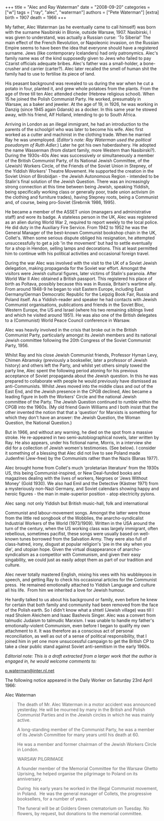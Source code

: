 +++
title = "Alec and Ray Waterman"
date = "2008-09-20"
categories = ["w"]
tags = ["ray", "alec", "waterman"]
authors = ["Pete Waterman"]
[extra]
birth = 1907
death = 1966
+++

My father, Alec Waterman (as he eventually came to call himself) was born with the surname Nasibirski in Blonie, outside Warsaw, 1907. Nasibirski, I was given to understand, was actually a Russian curse: 'To Siberia!' The main effect of the French Revolution, or Napoleonic invasion, on the Russian Empire seems to have been the idea that everyone should have a registered surname. Jews (like contemporary Icelanders) had only patronymics. Alec's family name was of the kind supposedly given to Jews who failed to pay Czarist officials adequate bribes. Alec's father was a small-holder, a bone-crusher and carrier (carter?). Alec later recalled the smell of human shit the family had to use to fertilise its piece of land.

His peasant background was revealed to us during the war when he cut a potato in four, planted it, and grew whole potatoes from the plants. From the age of three till ten Alec attended cheder (Hebrew religious school). When 15 he joined the Polish Communist Party. He worked, presumably in Warsaw, as a baker and jeweler. At the age of 19, in 1926, he was working in Danzig (since 1945 again Gdansk) as a docker. In this same year he stowed away, with his friend, Alf Holland, intending to go to South Africa.

Arriving in London as an illegal immigrant, he had an introduction to the parents of the schoolgirl who was later to become his wife. Alec first worked as a cutter and machinist in the clothing trade. When he married Ray he was unemployed. (_Editor’s note: Ray Waterman used the political pseudonym of Ruth Adler._) Later he got his own haberdashery. He adopted the name Wasserman (from distant family, more Western than Nasibirski?). During the 1930s-40s Alec was successively or simultaneously a member of the British Communist Party, of its National Jewish Committee, of the (Jewish) Workers Circle, of the Friends of the Soviet Union in Stepney, of the Yiddish Workers' Theatre Movement. He supported the creation in the Soviet Union of Birobidjan - the Jewish Autonomous Region - intended to be Stalin's final solution of the Jewish Question. There was an increasingly strong connection at this time between being Jewish, speaking Yiddish, being specifically working class or generally poor, trade union activism (in the clothing and furniture trades), having Stepney roots, being a Communist and, of course, being pro-Soviet (Srebrnik 1986, 1995).

He became a member of the ASSET union (managers and administrative staff) and wore its badge. A stateless person in the UK, Alec was registered as an alien during World War 2, required to report weekly to the local police. He did duty in the Auxiliary Fire Service. From 1942 to 1952 he was the General Manager of the best-known Communist bookshop chain in the UK, Collet's. When some serious dispute obliged his resignation, he attempted unsuccessfully to get a job 'in the movement' but had to settle eventually for a shop in Hendon, selling lamps and decorations. This at least permitted him to continue with his political activities and occasional foreign travel.

During the war Alec was involved with the visit to the UK of a Soviet Jewish delegation, making propaganda for the Soviet war effort. Amongst the visitors were Jewish cultural figures, later victims of Stalin's paranoia. After World War II Alec obtained a British passport. This registered his place of birth as Poltava, possibly because this was in Russia, Britain's wartime ally. From around 1948-9 he began to visit Eastern Europe, including East Germany/German Democratic Republic for the Leipzig Book Fair, Russia and Poland itself. As a Yiddish-reader and speaker he had contacts with Jewish Communist organisations, publications and friends in the Soviet Bloc, Western Europe, the US and Israel (where his two remaining siblings lived and which he visited around 1951). He was also one of the British delegates to a (Communist) World Peace Council conference in Warsaw.

Alec was heavily involved in the crisis that broke out in the British Communist Party, particularly amongst its Jewish members and its national Jewish committee following the 20th Congress of the Soviet Communist Party, 1956.

Whilst Ray and his close Jewish Communist friends, Professor Hyman Levy, Chimen Abramsky (previously a bookseller, later a professor of Jewish history) and others left the Party, and whilst yet others simply towed the party line, Alec spent the following period atoning for his previous acceptance of Soviet propaganda about the Jewish question. In this he was prepared to collaborate with people he would previously have dismissed as anti-Communists. Whilst Jews moved into the middle class and out of the East End, and the Jewish presence in the CPGB declined, Alec became a leading figure in both the Workers' Circle and the national Jewish committee of the Party. The Jewish Question continued to rumble within the CPGB into the 1960s. (My old friend Gavin Williams and I both insist that the other invented the notion that that a 'question' for Marxists is something for which they don't have an answer: the Jewish Question, the Woman Question, the National Question.)

But in 1966, and without any warning, he died on the spot from a massive stroke. He re-appeared in two semi-autobiographical novels, later written by Ray. He also appears, under his fictional name, Morris, in a interview she did for a collection of Jewish women's testimonies. (See below). I consider it something of a blessing that Alec did not live to see Poland made Judenfrei (Jew-free) by the Communists rather than the Nazis (Banas 1977).

Alec brought home from Collet's much 'proletarian literature' from the 1930s US, this being Communist-inspired, or New Deal-funded books and magazines dealing with the lives of workers, Negroes or 'Jews Without Money' (Gold 1930). We also had Emil and the Detective (Kästner 1971) from a mysteriously non-Nazi Germany, and Soviet calendars showing happy and heroic figures - the man in male-superior position - atop electricity pylons. 

Alec sang: not only Yiddish but British music-hall, folk and international

Communist and labour-movement songs. Amongst the latter were those from the little red songbook of the Wobblies, the anarcho-syndicalist Industrial Workers of the World (1973/1909). Written in the USA around the turn of the century, when the US working class was largely immigrant, often rebellious, sometimes pacifist, these songs were usually based on well-known tunes borrowed from the Salvation Army. They were also full of class-hatred, irony, disgust at popular religion's 'pie in the sky when you die', and utopian hope. Given the virtual disappearance of anarcho-syndicalism as a competitor with Communism, and given their easy singability, we could just as easily adopt them as part of our tradition and culture.

Alec never totally mastered English, mixing his vees with his wubbleyoos in speech, and getting Ray to check his occasional articles for the Communist press.  He remained emotionally attached to Yiddish Language and culture all his life.  From him we inherited a love for Jewish humour.

He hardly talked to us about his background or family, even before he knew for certain that both family and community had been removed from the face of the Polish earth. So I didn't know what a shtetl (Jewish village) was till I read Sholem Aleichem and Isaac Bashevis Singer. Alec was a convert from talmudic Judaism to talmudic Marxism. I was unable to handle my father's emotionally-violent Communism, even before I began to qualify my own attachment to it. It was therefore as a conscious act of personal reconciliation, as well as out of a sense of political responsibility, that I joined him in yet one more unsuccessful campaign to get the British CP to take a clear public stand against Soviet anti-semitism in the early 1960s.

_Editorial note: This is a draft extracted from a larger work that the author is engaged in, he would welcome comments to:_

p.waterman@inter.nl.net

The following notice appeared in the Daily Worker on Saturday 23rd April 1966:
  
Alec Waterman
  
> The death of Mr. Alec Waterman in a motor accident was announced yesterday. He will be mourned by many in the British and Polish Communist Parties and in the Jewish circles in which he was mainly active.
> 
> A long-standing member of the Communist Party, he was a member of its Jewish Committee for many years until his death at 60. 
> 
> He was a member and former chairman of the Jewish Workers Circle in London.
> 
> WARSAW PILGRIMAGE
> 
> A founder member of the Memorial Committee for the Warsaw Ghetto Uprising, he helped organise the pilgrimage to Poland on its anniversary.
> 
> During  his early years he worked in the illegal Communist movement, in Poland.  He was the general manager of Collets, the progressive booksellers, for a number of years.
> 
> The funeral will be at Golders Green crematorium on Tuesday. No flowers, by request, but donations to the memorial committee.
